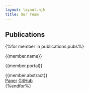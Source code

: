 ```yaml
---
layout: layout.njk
title: Our Team
---
```

## Publications
{%for member in publications.pubs%}
<div class="card">
    <div class="card-header">
    <div class="card-title h5">{{member.name}}</div>
    </div>
    <div class="card-body">
        <p class="gray">{{member.portal}}</p>
        {{member.abstract}}
    </div>
    <div class="card-footer">
    <a href="{{member.link}}" class="btn btn-primary">Paper</a>
    <a href="{{member.github}}" class="btn btn-link">GitHub</a>
    </div>
</div>
{%endfor%}

